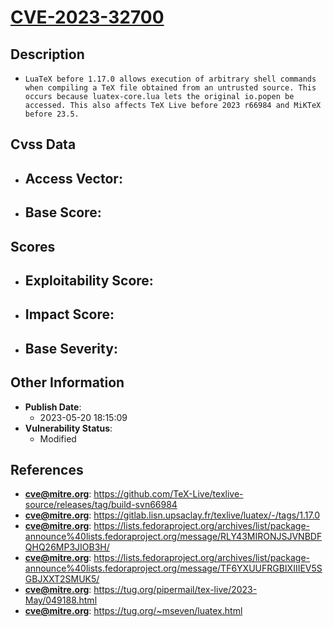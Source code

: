 
# [CVE-2023-32700](https://github.com/TeX-Live/texlive-source/releases/tag/build-svn66984)

## Description

- `LuaTeX before 1.17.0 allows execution of arbitrary shell commands when compiling a TeX file obtained from an untrusted source. This occurs because luatex-core.lua lets the original io.popen be accessed. This also affects TeX Live before 2023 r66984 and MiKTeX before 23.5.`

## Cvss Data

- **Access Vector**:
  - 
- **Base Score**:
  - 

## Scores

- **Exploitability Score**:
  - 
- **Impact Score**:
  - 
- **Base Severity**:
  - 

## Other Information

- **Publish Date**:
  - 2023-05-20 18:15:09
- **Vulnerability Status**:
  - Modified

## References

- **cve@mitre.org**: https://github.com/TeX-Live/texlive-source/releases/tag/build-svn66984
- **cve@mitre.org**: https://gitlab.lisn.upsaclay.fr/texlive/luatex/-/tags/1.17.0
- **cve@mitre.org**: https://lists.fedoraproject.org/archives/list/package-announce%40lists.fedoraproject.org/message/RLY43MIRONJSJVNBDFQHQ26MP3JIOB3H/
- **cve@mitre.org**: https://lists.fedoraproject.org/archives/list/package-announce%40lists.fedoraproject.org/message/TF6YXUUFRGBIXIIIEV5SGBJXXT2SMUK5/
- **cve@mitre.org**: https://tug.org/pipermail/tex-live/2023-May/049188.html
- **cve@mitre.org**: https://tug.org/~mseven/luatex.html
